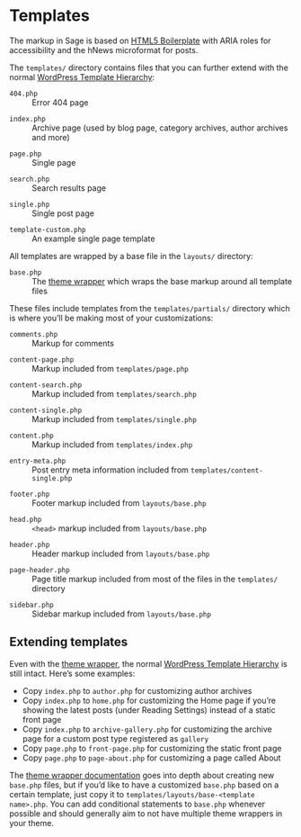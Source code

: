 # Templates

The markup in Sage is based on [HTML5 Boilerplate](http://html5boilerplate.com/) with ARIA roles for accessibility and the hNews microformat for posts.

The `templates/` directory contains files that you can further extend with the normal [WordPress Template Hierarchy](http://codex.wordpress.org/Template_Hierarchy):

<dl class="dl-horizontal">
  <dt><code>404.php</code></dt>
  <dd>Error 404 page</dd>
</dl>
<dl class="dl-horizontal">
  <dt><code>index.php</code></dt>
  <dd>Archive page (used by blog page, category archives, author archives and more)</dd>
</dl>
<dl class="dl-horizontal">
  <dt><code>page.php</code></dt>
  <dd>Single page</dd>
</dl>
<dl class="dl-horizontal">
  <dt><code>search.php</code></dt>
  <dd>Search results page</dd>
</dl>
<dl class="dl-horizontal">
  <dt><code>single.php</code></dt>
  <dd>Single post page</dd>
</dl>
<dl class="dl-horizontal">
  <dt><code>template-custom.php</code></dt>
  <dd>An example single page template</dd>
</dl>

<p>All templates are wrapped by a base file in the <code>layouts/</code> directory:</p>

<dl class="dl-horizontal">
  <dt><code>base.php</code></dt>
  <dd>The <a href="/sage/docs/theme-wrapper/">theme wrapper</a> which wraps the base markup around all template files</dd>
</dl>

<p>These files include templates from the <code>templates/partials/</code> directory which is where you&rsquo;ll be making most of your customizations:</p>

<dl class="dl-horizontal">
  <dt><code>comments.php</code></dt>
  <dd>Markup for comments</dd>
</dl>
<dl class="dl-horizontal">
  <dt><code>content-page.php</code></dt>
  <dd>Markup included from <code>templates/page.php</code></dd>
</dl>
<dl class="dl-horizontal">
  <dt><code>content-search.php</code></dt>
  <dd>Markup included from <code>templates/search.php</code></dd>
</dl>
<dl class="dl-horizontal">
  <dt><code>content-single.php</code></dt>
  <dd>Markup included from <code>templates/single.php</code></dd>
</dl>
<dl class="dl-horizontal">
  <dt><code>content.php</code></dt>
  <dd>Markup included from <code>templates/index.php</code></dd>
</dl>
<dl class="dl-horizontal">
  <dt><code>entry-meta.php</code></dt>
  <dd>Post entry meta information included from <code>templates/content-single.php</code></dd>
</dl>
<dl class="dl-horizontal">
  <dt><code>footer.php</code></dt>
  <dd>Footer markup included from <code>layouts/base.php</code></dd>
</dl>
<dl class="dl-horizontal">
  <dt><code>head.php</code></dt>
  <dd><code>&lt;head&gt;</code> markup included from <code>layouts/base.php</code></dd>
</dl>
<dl class="dl-horizontal">
  <dt><code>header.php</code></dt>
  <dd>Header markup included from <code>layouts/base.php</code></dd>
</dl>
<dl class="dl-horizontal">
  <dt><code>page-header.php</code></dt>
  <dd>Page title markup included from most of the files in the <code>templates/</code> directory</dd>
</dl>
<dl class="dl-horizontal">
  <dt><code>sidebar.php</code></dt>
  <dd>Sidebar markup included from <code>layouts/base.php</code></dd>
</dl>

## Extending templates

Even with the [theme wrapper](/sage/docs/theme-wrapper/), the normal [WordPress Template Hierarchy](http://codex.wordpress.org/Template_Hierarchy) is still intact. Here’s some examples:

* Copy `index.php` to `author.php` for customizing author archives
* Copy `index.php` to `home.php` for customizing the Home page if you’re showing the latest posts (under Reading Settings) instead of a static front page
* Copy `index.php` to `archive-gallery.php` for customizing the archive page for a custom post type registered as `gallery`
* Copy `page.php` to `front-page.php` for customizing the static front page
* Copy `page.php` to `page-about.php` for customizing a page called About

The [theme wrapper documentation](/sage/docs/theme-wrapper/) goes into depth about creating new `base.php` files, but if you’d like to have a customized `base.php` based on a certain template, just copy it to `templates/layouts/base-<template name>.php`. You can add conditional statements to `base.php` whenever possible and should generally aim to not have multiple theme wrappers in your theme.
